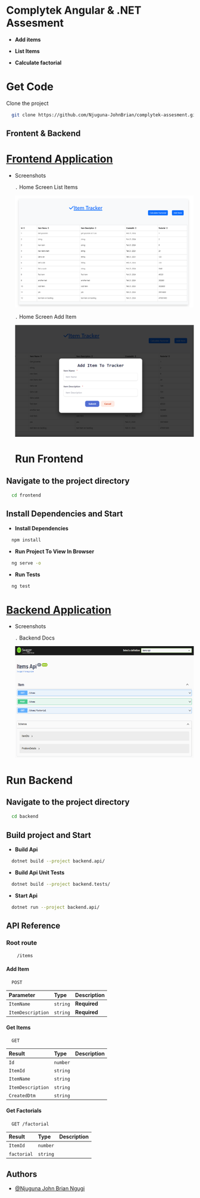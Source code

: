# Complytek Angular & .NET Assesment

- __Add items__

- __List Items__

- __Calculate factorial__

# Get Code

Clone the project

```bash
  git clone https://github.com/Njuguna-JohnBrian/complytek-assesment.git
```

## **Frontent & Backend**

# [Frontend Application]()
- Screenshots

  `.` Home Screen List Items


  <img alt="Home Screen" height="300" src="./fe.png" width="700">


    `.` Home Screen Add Item


  <img alt="Home Screen Add Item" height="300" src="./fe_add.png" width="700">

  # Run Frontend

## Navigate to the project directory

```bash
  cd frontend
```

## Install Dependencies and Start

- __Install Dependencies__

```bash
  npm install
```

- __Run Project To View In Browser__

```bash
  ng serve -o
```

- __Run Tests__

```bash
  ng test
```

# [Backend Application]()

- Screenshots

  `.` Backend Docs


  <img alt="Backend Docs" height="300" src="./be.png" width="700">



# Run Backend

## Navigate to the project directory

```bash
  cd backend
```

## Build project and Start

- __Build Api__

```bash
  dotnet build --project backend.api/
```

- __Build Api Unit Tests__

```bash
  dotnet build --project backend.tests/
```

- __Start Api__

```bash
  dotnet run --project backend.api/
```

## API Reference


### Root route

```http
    /items
```

#### Add Item

```http
  POST
```

| Parameter | Type     | Description                |
| :-------- | :------- | :------------------------- |
| `ItemName` | `string` | **Required** |
| `ItemDescription` | `string` | **Required** |

#### Get Items

```http
  GET
```

| Result | Type     | Description                       |
| :-------- | :------- | :-------------------------------- |
| `Id`      | `number` | |
| `ItemId` | `string` ||
| `ItemName` | `string` ||
| `ItemDescription` | `string` ||
| `CreatedDtm` | `string` ||


#### Get Factorials

```http
  GET /factorial
```

| Result | Type     | Description                       |
| :-------- | :------- | :-------------------------------- |
| `ItemId` | `number` ||
| `factorial` | `string` ||


## Authors

- [@Njuguna John Brian Ngugi](https://github.com/Njuguna-JohnBrian)

